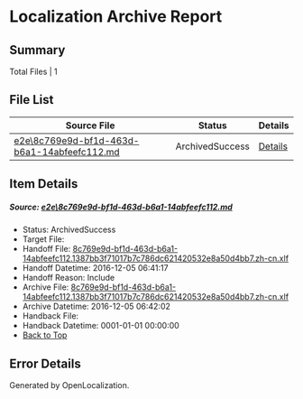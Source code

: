 # <a name='report-top'></a> Localization Archive Report

## Summary
 Total Files | 1

## File List
 Source File | Status | Details 
 ----------- | ------ | ------- 
 [e2e\8c769e9d-bf1d-463d-b6a1-14abfeefc112.md](https://github.com/OpenLocalizationTestOrg/ol-test0/blob/1cfad2010595f5df013eca82bb325f5acdd793e6/e2e/8c769e9d-bf1d-463d-b6a1-14abfeefc112.md) | ArchivedSuccess | [Details](#dd7778772740b1d34b5fb23a6c6b74371bc7c9882)

## Item Details
##### <a name='dd7778772740b1d34b5fb23a6c6b74371bc7c9882'></a> Source: [e2e\8c769e9d-bf1d-463d-b6a1-14abfeefc112.md](https://github.com/OpenLocalizationTestOrg/ol-test0/blob/1cfad2010595f5df013eca82bb325f5acdd793e6/e2e/8c769e9d-bf1d-463d-b6a1-14abfeefc112.md)
* Status: ArchivedSuccess
* Target File: 
* Handoff File: [8c769e9d-bf1d-463d-b6a1-14abfeefc112.1387bb3f71017b7c786dc621420532e8a50d4bb7.zh-cn.xlf](https://github.com/OpenLocalizationTestOrg/ol-test0-handoff/blob/53e922fbe40554c470af2824a9ea0666c72e3be0/ol-handoff/OpenLocalizationTestOrg/ol-test0-zhcn/shujia/ht/8c769e9d-bf1d-463d-b6a1-14abfeefc112.1387bb3f71017b7c786dc621420532e8a50d4bb7.zh-cn.xlf)
* Handoff Datetime: 2016-12-05 06:41:17
* Handoff Reason: Include
* Archive File: [8c769e9d-bf1d-463d-b6a1-14abfeefc112.1387bb3f71017b7c786dc621420532e8a50d4bb7.zh-cn.xlf](https://github.com/OpenLocalizationTestOrg/ol-test0-handoff/blob/cbaa084c812a6b9640ff577d18ecccdf17481f5d/ol-archive/OpenLocalizationTestOrg/ol-test0-zhcn/shujia/ht/8c769e9d-bf1d-463d-b6a1-14abfeefc112.1387bb3f71017b7c786dc621420532e8a50d4bb7.zh-cn.xlf)
* Archive Datetime: 2016-12-05 06:42:02
* Handback File: 
* Handback Datetime: 0001-01-01 00:00:00
* [Back to Top](#report-top)


## Error Details

Generated by OpenLocalization.
